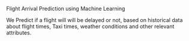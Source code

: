 Flight Arrival Prediction using Machine Learning


We Predict if a flight will will be delayed or not, based on historical data about flight times, Taxi times, weather conditions and other relevant attributes. 
